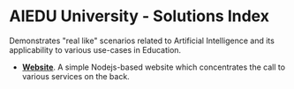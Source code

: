 # AIEDU University - Solutions Index

Demonstrates "real like" scenarios related to Artificial Intelligence and its applicability to various use-cases in Education.

* **[Website](/gcp/aiduc-university/website-node/)**. A simple Nodejs-based website which concentrates the call to various services on the back.
